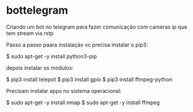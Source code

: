 # bottelegram
Criando um bot no telegram para fazer comunicação com cameras ip que tem stream via rstp

Passo a passo paara instalação
vc precisa instalar o pip3:

$ sudo apt-get -y install python3-pip

depois instalar os modulos:

$ pip3 install telepot
$ pip3 install gpio
$ pip3 install ffmpeg-python

Precisam instalar apps no sistema operacional:

$ sudo apt-get -y install nmap
$ sudo apt-get -y install ffmpeg
